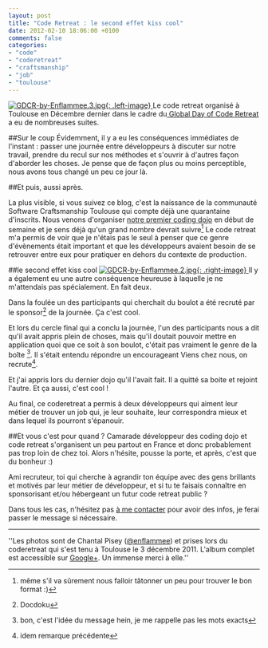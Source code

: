 ```yaml
---
layout: post
title: "Code Retreat : le second effet kiss cool"
date: 2012-02-10 18:06:00 +0100
comments: false
categories: 
- "code"
- "coderetreat"
- "craftsmanship"
- "job"
- "toulouse"
---
```

[![GDCR-by-Enflammee.3.jpg](https://blog-img.crafting-labs.fr/2011.12.03_-_GDCR/.GDCR_by_Enflammee.3_s.jpg){: .left-image}
](https://blog-img.crafting-labs.fr/2011.12.03_-_GDCR/GDCR_by_Enflammee.3.jpg)Le code retreat organisé à Toulouse en Décembre dernier dans le cadre du[ Global Day of Code Retreat](/?post/2011/11/05/Code-Retreat-Toulouse-3-d%C3%A9cembre) a eu de nombreuses suites.


##Sur le coup
Évidemment, il y a eu les conséquences immédiates de l'instant : passer une journée entre développeurs à discuter sur notre travail, prendre du recul sur nos méthodes et s'ouvrir à d'autres façon d'aborder les choses.
Je pense que de façon plus ou moins perceptible, nous avons tous changé un peu ce jour là.

##Et puis, aussi après.

La plus visible, si vous suivez ce blog, c'est la naissance de la communauté Software Craftsmanship Toulouse qui compte déjà une quarantaine d'inscrits.
Nous venons d'organiser [notre premier coding dojo](/?post/2012/02/06/1er-coding-dojo-Software-Craftsmanship-Toulouse) en début de semaine et je sens déjà qu'un grand nombre devrait suivre[^1]
Le code retreat m'a permis de voir que je n'étais pas le seul à penser que ce genre d'évènements était important et que les développeurs avaient besoin de se retrouver entre eux pour pratiquer en dehors du contexte de production.

##le second effet kiss cool
[![GDCR-by-Enflammee.2.jpg](https://blog-img.crafting-labs.fr/2011.12.03_-_GDCR/.GDCR_by_Enflammee.2_s.jpg){: .right-image}
](https://blog-img.crafting-labs.fr/2011.12.03_-_GDCR/GDCR_by_Enflammee.2.jpg)Il y a également eu une autre conséquence heureuse à laquelle je ne m'attendais pas spécialement. En fait deux.

Dans la foulée un des participants qui cherchait du boulot a été recruté par le sponsor[^2] de la journée. Ça c'est cool.

Et lors du cercle final qui a conclu la journée, l'un des participants nous a dit qu'il avait appris plein de choses, mais qu'il doutait pouvoir mettre en application quoi que ce soit à son boulot, c'était pas vraiment le genre de la boîte [^3].
Il s'était entendu répondre un encourageant Viens chez nous, on recrute[^4]. 

Et j'ai appris lors du dernier dojo qu'il l'avait fait. Il a quitté sa boite et rejoint l'autre. Et ça aussi, c'est cool !

Au final, ce coderetreat a permis à deux développeurs qui aiment leur métier de trouver un job qui, je leur souhaite, leur correspondra mieux et dans lequel ils pourront s'épanouir.

##Et vous c'est pour quand ?
Camarade développeur des coding dojo et code retreat s'organisent un peu partout en France et donc probablement pas trop loin de chez toi.
Alors n'hésite, pousse la porte, et après, c'est que du bonheur :)

Ami recruteur, toi qui cherche à agrandir ton équipe avec des gens brillants et motivés par leur métier de développeur, et si tu te faisais connaître en sponsorisant et/ou hébergeant un futur code retreat public ?

Dans tous les cas, n'hésitez pas [à me contacter](?contact) pour avoir des infos, je ferai passer le message si nécessaire.

----
''Les photos sont de Chantal Pisey ([@enflammee](http://www.twitter.fr/#enflammee)) et prises lors du coderetreat qui s'est tenu à Toulouse le 3 décembre 2011. L'album complet est accessible sur [Google+](https://plus.google.com/u/0/photos/116856815308605996307/albums/5682276859165947169). Un immense merci à elle.''


[^1]: même s'il va sûrement nous falloir tâtonner un peu pour trouver le bon format :)
[^2]: Docdoku
[^3]: bon, c'est l'idée du message hein, je me rappelle pas les mots exacts
[^4]: idem remarque précédente

